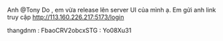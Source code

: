 Anh @Tony Do , em vừa release lên server UI của mình ạ. Em gửi anh link truy cập
http://113.160.226.217:5173/login

thangdnm : FbaoCRV2obcxSTG : Yo08Xu31

